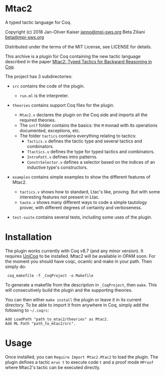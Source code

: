 # Mtac2

A typed tactic language for Coq.

Copyright (c) 2018 Jan-Oliver Kaiser <janno@mpi-sws.org>
                   Beta Ziliani <beta@mpi-sws.org>

Distributed under the terms of the MIT License,
see LICENSE for details.

This archive is a plugin for Coq containing the new tactic language
described in the paper
[Mtac2: Typed Tactics for Backward Reasoning in Coq](http://www.mpi-sws.org/~beta/papers/Kaiseretal18.pdf).


The project has 3 subdirectories:
* `src` contains the code of the plugin.
  - `run.ml` is the interpreter.

* `theories` contains support Coq files for the plugin.
  - `Mtac2.v` declares the plugin on the Coq side and imports all the
     required theories.
  - The `intf` folder contains the basics: the `M` monad with its operations documented, exceptions, etc.
  - The folder `tactics` contains everything relating to tactics:
     + `Tactics.v` defines the tactic type and several tactics and combinators.
     + `Ttactics.v` defines the type for typed tactics and combinators.
     + `IntroPatt.v` defines intro patterns.
     + `ConstrSelector.v` defines a selector based on the indices of an inductive type's constructors.

* `examples` contains simple examples to show the different features of Mtac2.
  - `tactics.v` shows how to standard, Ltac's like, proving. But with some
    interesting features not present in Ltac.
  - `tauto.v` shows many different ways to code a simple tautology prover, with
    different degrees of certainty and verboseness.
* `test-suite` contains several tests, including some uses of the plugin.

Installation
============

The plugin works currently with Coq v8.7 (and any minor version). It requires
[UniCoq](http://github.com/unicoq/unicoq) to be
installed. Mtac2 will be available in OPAM soon.
For the moment you should have coqc, ocamlc and make in your path.
Then simply do:
```
 coq_makefile -f _CoqProject -o Makefile
```
To generate a makefile from the description in `_CoqProject`, then `make`.
This will consecutively build the plugin and the supporting
theories.

You can then either `make install` the plugin or leave it in its
current directory. To be able to import it from anywhere in Coq,
simply add the following to `~/.coqrc`:
```
Add LoadPath "path_to_mtac2/theories" as Mtac2.
Add ML Path "path_to_mtac2/src".
```
# Usage

Once installed, you can `Require Import Mtac2.Mtac2` to load the
plugin. The plugin defines a tactic `mrun t` to execute code `t` and a proof
mode `MProof` where Mtac2's tactic can be executed directly.
